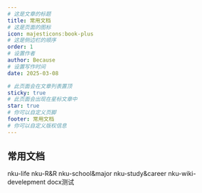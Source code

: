 ```yaml
---
# 这是文章的标题
title: 常用文档
# 这是页面的图标
icon: majesticons:book-plus
# 这是侧边栏的顺序
order: 1
# 设置作者
author: Because
# 设置写作时间
date: 2025-03-08

# 此页面会在文章列表置顶
sticky: true
# 此页面会出现在星标文章中
star: true
# 你可以自定义页脚
footer: 常用文档
# 你可以自定义版权信息
---
```

## 常用文档
nku-life
nku-R&R
nku-school&major
nku-study&career
nku-wiki-develepment
docx测试
